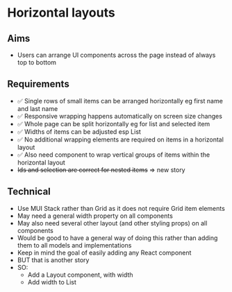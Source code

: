 Horizontal layouts
==================

Aims
----

- Users can arrange UI components across the page instead of always top to bottom

Requirements
------------

- ✅ Single rows of small items can be arranged horizontally eg first name and last name
- ✅ Responsive wrapping happens automatically on screen size changes
- ✅ Whole page can be split horizontally eg for list and selected item
- ✅ Widths of items can be adjusted esp List
- ✅ No additional wrapping elements are required on items in a horizontal layout
- ✅ Also need component to wrap vertical groups of items within the horizontal layout
- ~~Ids and selection are correct for nested items~~ => new story

Technical
---------

- Use MUI Stack rather than Grid as it does not require Grid item elements
- May need a general width property on all components
- May also need several other layout (and other styling props) on all components
- Would be good to have a general way of doing this rather than adding them to all models and implementations
- Keep in mind the goal of easily adding any React component
- BUT that is another story
- SO:
  - Add a Layout component, with width
  - Add width to List
